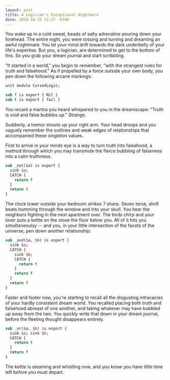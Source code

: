 ```yaml
---
layout: post
title: A Logician's Exceptional Nightmare
date: 2019-10-15 12:27 -0700
---
```


You wake up in a cold sweat, beads of salty adrenaline pouring down your forehead. The entire night, you were tossing and turning and dreaming an awful nightmare. You let your mind drift towards the dark underbelly of your life's expertise. But you, a logician, are determined to get to the bottom of this. So you grab your dream journal and start scribbling.

"It started in a world," you begin to remember, "with the strangest rules for truth and falsehood." As if propelled by a force outside your own body, you pen down the following arcane markings:

```perl
unit module CursedLogic;

sub f is export { Nil }
sub t is export { fail }
```

You recant a mantra you heard whispered to you in the dreamscape: "Truth is void and false bubbles up." Strange.

Suddenly, a tremor shoots up your right arm. Your head droops and you vaguely remember the outlines and weak edges of relationships that accompanied these singleton values.

First to arrive in your minds eye is a way to turn truth into falsehood, a method through which you may transmute the fierce bubbling of falseness into a calm truthiness.

```perl
sub _not($a) is export {
  sink $a;
  CATCH {
    return f
  }
  return t
}
```

The clock tower outside your bedroom strikes 7 sharp. Seven terse, shrill beats humming through the window and into your skull. You hear the neighbors fighting in the next apartment over. The birds chirp and your lover puts a kettle on the stove the floor below you. All of it hits you simultaneoulsy -- and you, in your little intersection of the facets of the universe, pen down another relationship:

```perl
sub _and($a, $b) is export {
  sink $a;
  CATCH {
    sink $b;
    CATCH {
      return t
    }
    return f
  }
  return f
}
```

Faster and faster now, you're starting to recall all the disgusting intracacies of your hardly consistent dream world. You recalled placing both truth and falsehood abreast of one another, and taking whatever may have bubbled up away from the two. You quickly write that down in your dream journal, before the fleeting thought disappears entirely.

```perl
sub _or($a, $b) is export {
  sink $a; sink $b;
  CATCH {
    return t
  }
  return f
}
```

The kettle is steaming and whistling now, and you know you have little time left before you must depart. 